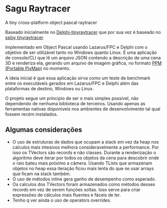 # Sagu Raytracer
A tiny cross-platform object pascal raytracer

Baseado inicialmente no [Delphi-tinyraytracer](https://github.com/jersonSeling/Delphi-tinyraytracer) que por sua vez é baseado no [ssloy tinyraytracer](https://github.com/ssloy/tinyraytracer/wiki/Part-1:-understandable-raytracing).

Implementado em Object Pascal usando Lazarus/FPC e Delphi com o objetivo de ser utilizável tanto no Windows quanto Linux.
É uma aplicação de console/CLI que lê um arquivo JSON contendo a descrição de uma cena 3D e renderiza ela, gerando um arquivo de imagem gráfica, no formato [PPM (Portable PixMap)](https://en.wikipedia.org/wiki/Netpbm) no momento.

A ideia inicial é que essa aplicação sirva como um teste de benchmark entre os executáveis gerados em Lazarus/FPC e Delphi além das plataformas de destino, Windows ou Linux.

O projeto segue um principio de ser o mais simples possível, não dependendo de nenhuma biblioteca de terceiros. Usando apenas as ferramentas nativas disponíveis nos ambientes de desenvolvimento tal qual fossem recém instalados.

## Algumas considerações
- O uso de estruturas de dados que ocupam a stack em vez da heap nos calculos mais intesivos melhora consideravelmente a performance. Por isso os TVectors são records e não classes. Durante a renderização o algoritmo deve iterar por todos os objetos da cena para descobrir onde o raio bateu mais próximo a câmera. Usando TLists que armazenam objetos no heap essa iteração ficou mais lenta do que se usar arrays que ficam na stack também. 
- O uso de métodos inline gera ganho de desempenho como esperado.
- Os calculos dos TVectors foram armazenados como métodos desses records em vez de serem funções soltas. Isso serve para criar expressões de cálculos mais fluentes e fáceis de ler.
- Tenho q ver ainda o uso de operators overrides.
